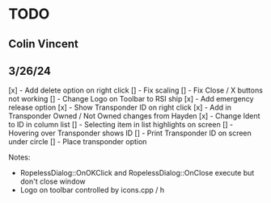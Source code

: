 # TODO
## Colin Vincent 
## 3/26/24

[x] - Add delete option on right click
[] - Fix scaling
[] - Fix Close / X buttons not working
[] - Change Logo on Toolbar to RSI ship
[x] - Add emergency release option
[x] - Show Transponder ID on right click
[x] - Add in Transponder Owned / Not Owned changes from Hayden
[x] - Change Ident to ID in column list
[] - Selecting item in list highlights on screen
[] - Hovering over Transponder shows ID
[] - Print Transponder ID on screen under circle
[] - Place transponder option 

Notes:
- RopelessDialog::OnOKClick and RopelessDialog::OnClose execute but don't close window
- Logo on toolbar controlled by icons.cpp / h